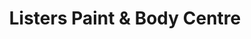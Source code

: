 ---
title: "Listers Paint & Body Centre"
url: /kings-lynn/listers-paint-and-body-centre/
shop: car repair
---